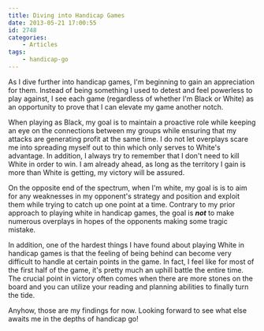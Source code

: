 ```yaml
---
title: Diving into Handicap Games
date: 2013-05-21 17:00:55
id: 2748
categories:
	- Articles
tags:
	- handicap-go
---
```


As I dive further into handicap games, I'm beginning to gain an appreciation for them. Instead of being something I used to detest and feel powerless to play against, I see each game (regardless of whether I'm Black or White) as an opportunity to prove that I can elevate my game another notch.

When playing as Black, my goal is to maintain a proactive role while keeping an eye on the connections between my groups while ensuring that my attacks are generating profit at the same time. I do not let overplays scare me into spreading myself out to thin which only serves to White's advantage. In addition, I always try to remember that I don't need to kill White in order to win. I am already ahead, as long as the territory I gain is more than White is getting, my victory will be assured.

On the opposite end of the spectrum, when I'm white, my goal is is to aim for any weaknesses in my opponent's strategy and position and exploit them while trying to catch up one point at a time. Contrary to my prior approach to playing white in handicap games, the goal is _**not**_ to make numerous overplays in hopes of the opponents making some tragic mistake.

In addition, one of the hardest things I have found about playing White in handicap games is that the feeling of being behind can become very difficult to handle at certain points in the game. In fact, I feel like for most of the first half of the game, it's pretty much an uphill battle the entire time. The crucial point in victory often comes when there are more stones on the board and you can utilize your reading and planning abilities to finally turn the tide.

Anyhow, those are my findings for now. Looking forward to see what else awaits me in the depths of handicap go!